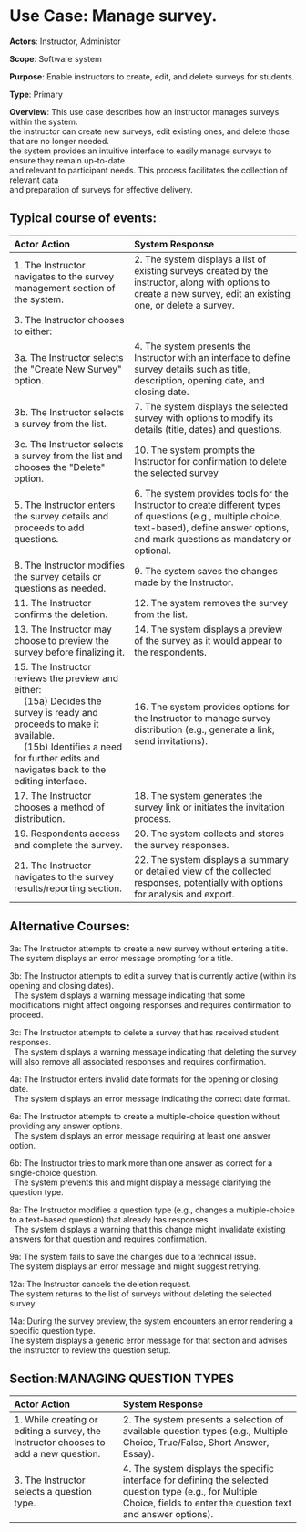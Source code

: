 Use Case: Manage survey.
=================================
**Actors**: Instructor, Administor

**Scope**: Software system

**Purpose**: Enable instructors to create, edit, and delete surveys for students.

**Type**: Primary 

**Overview**: This use case describes how an instructor manages surveys within the system.  
the instructor can create new surveys, edit existing ones, and delete those that are no longer needed.  
the system provides an intuitive interface to easily manage surveys to ensure they remain up-to-date  
and relevant to participant needs. This process facilitates the collection of relevant data  
and preparation of surveys for effective delivery.


Typical course of events:
----------------------

| Actor Action | System Response |
|:--------------|:----------------|
| 1. The Instructor navigates to the survey management section of the system. | 2. The system displays a list of existing surveys created by the instructor, along with options to create a new survey, edit an existing one, or delete a survey. |
| 3. The Instructor chooses to either:
3a. The Instructor selects the "Create New Survey" option. | 4. The system presents the Instructor with an interface to define survey details such as title, description, opening date, and closing date. |
| 3b. The Instructor selects a survey from the list. |  7. The system displays the selected survey with options to modify its details (title, dates) and questions. |
| 3c. The Instructor selects a survey from the list and chooses the "Delete" option. | 10. The system prompts the Instructor for confirmation to delete the selected survey |
| 5. The Instructor enters the survey details and proceeds to add questions. | 6. The system provides tools for the Instructor to create different types of questions (e.g., multiple choice, text-based), define answer options, and mark questions as mandatory or optional. |
| 8. The Instructor modifies the survey details or questions as needed. | 9. The system saves the changes made by the Instructor. |
| 11. The Instructor confirms the deletion. | 12. The system removes the survey from the list. |
| 13. The Instructor may choose to preview the survey before finalizing it. | 14. The system displays a preview of the survey as it would appear to the respondents. |
| 15. The Instructor reviews the preview and either:<br>    (15a) Decides the survey is ready and proceeds to make it available.<br>    (15b) Identifies a need for further edits and navigates back to the editing interface. | 16. The system provides options for the Instructor to manage survey distribution (e.g., generate a link, send invitations). |
| 17. The Instructor chooses a method of distribution. | 18. The system generates the survey link or initiates the invitation process. |
| 19. Respondents access and complete the survey. | 20. The system collects and stores the survey responses. |
| 21. The Instructor navigates to the survey results/reporting section. | 22. The system displays a summary or detailed view of the collected responses, potentially with options for analysis and export. |



Alternative Courses:
-----------
3a: The Instructor attempts to create a new survey without entering a title. The system displays an error message prompting for a title.

3b: The Instructor attempts to edit a survey that is currently active (within its opening and closing dates). <br>   The system displays a warning message indicating that some modifications might affect ongoing responses and requires confirmation to proceed.


3c: The Instructor attempts to delete a survey that has received student responses. <br>   The system displays a warning message indicating that deleting the survey will also remove all associated responses and requires confirmation. 

4a: The Instructor enters invalid date formats for the opening or closing date.  <br>  The system displays an error message indicating the correct date format. 

6a: The Instructor attempts to create a multiple-choice question without providing any answer options. <br>  The system displays an error message requiring at least one answer option.

6b: The Instructor tries to mark more than one answer as correct for a single-choice question. <br>  The system prevents this and might display a message clarifying the question type.

8a: The Instructor modifies a question type (e.g., changes a multiple-choice to a text-based question)  that already has responses.  <br>  The system displays a warning that this change might invalidate existing answers for that question and requires confirmation. 

9a: The system fails to save the changes due to a technical issue. <br> The system displays an error message and might suggest retrying.

12a: The Instructor cancels the deletion request. <br> The system returns to the list of surveys without deleting the selected survey.

14a: During the survey preview, the system encounters an error rendering a specific question type. <br> The system displays a generic error message for that section and advises the instructor to review the question setup.
   

Section:MANAGING QUESTION TYPES
-----------
| Actor Action | System Response |
|:--------------|:----------------|
| 1. While creating or editing a survey, the Instructor chooses to add a new question. | 2. The system presents a selection of available question types (e.g., Multiple Choice, True/False, Short Answer, Essay). |
| 3. The Instructor selects a question type. | 4. The system displays the specific interface for defining the selected question type (e.g., for Multiple Choice, fields to enter the question text and answer options). |  
